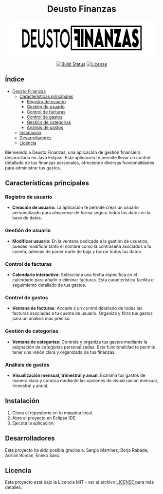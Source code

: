 <div align="center">

# Deusto Finanzas

![Nombre del Logo](ProyectoProgramacion3/resources/images/DeustoFinanzasLogo.png)

</div>

<div align="center">

[![Build Status](https://img.shields.io/travis/tu-usuario/tu-repositorio.svg)](https://travis-ci.org/tu-usuario/tu-repositorio)
[![License](https://img.shields.io/badge/license-MIT-blue.svg)](LICENSE)

</div>

## Índice

- [Deusto Finanzas](#deusto-finanzas)
  - [Características principales](#características-principales)
    - [Registro de usuario](#registro-de-usuario)
    - [Gestión de usuario](#gestión-de-usuario)
    - [Control de facturas](#control-de-facturas)
    - [Control de gastos](#control-de-gastos)
    - [Gestión de categorías](#gestión-de-categorías)
    - [Análisis de gastos](#análisis-de-gastos)
  - [Instalación](#instalación)
  - [Desarrolladores](#desarrolladores)
  - [Licencia](#licencia)

Bienvenido a Deusto Finanzas, una aplicación de gestión financiera desarrollada en Java Eclipse. Esta aplicación te permite llevar un control detallado de tus finanzas personales, ofreciendo diversas funcionalidades para administrar tus gastos.

## Características principales

### Registro de usuario

- **Creación de usuario:** La aplicación te permite crear un usuario personalizado para almacenar de forma segura todos tus datos en la base de datos.

### Gestión de usuario

- **Modificar usuario:** En la ventana dedicada a la gestión de usuarios, puedes modificar tanto el nombre como la contraseña asociados a tu cuenta, además de poder darte de baja y borrar todos tus datos.

### Control de facturas

- **Calendario interactivo:** Selecciona una fecha específica en el calendario para añadir o eliminar facturas. Esta característica facilita el seguimiento detallado de tus gastos.

### Control de gastos

- **Ventana de facturas:** Accede a un control detallado de todas las facturas asociadas a tu cuenta de usuario. Organiza y filtra tus gastos para un análisis más preciso.

### Gestión de categorías

- **Ventana de categorías:** Controla y organiza tus gastos mediante la asignación de categorías personalizadas. Esta funcionalidad te permite tener una visión clara y organizada de tus finanzas.

### Análisis de gastos

- **Visualización mensual, trimestral y anual:** Examina tus gastos de manera clara y concisa mediante las opciones de visualización mensual, trimestral y anual.

## Instalación

1. Clona el repositorio en tu máquina local.
2. Abre el proyecto en Eclipse IDE.
3. Ejecuta la aplicación.

## Desarrolladores

Este proyecto ha sido posible gracias a: Sergio Martínez, Borja Rabade, Adrián Roman, Eneko Sáez.

## Licencia

Este proyecto está bajo la Licencia MIT - ver el archivo [LICENSE](LICENSE) para más detalles.
